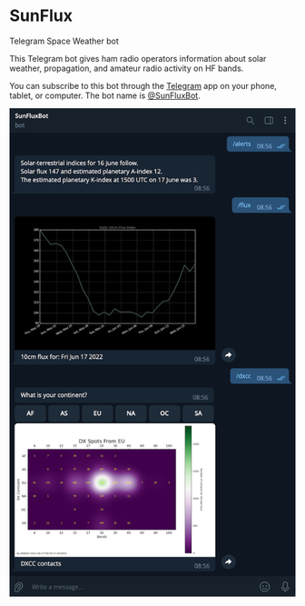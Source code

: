
# SunFlux
Telegram Space Weather bot

This Telegram bot gives ham radio operators information about solar weather, propagation, and amateur radio activity on HF bands.

You can subscribe to this bot through the [Telegram](https://telegram.org) app on your phone, tablet, or computer.
The bot name is [@SunFluxBot](http://t.me/SunFluxBot).

![Example](misc/example.png)
